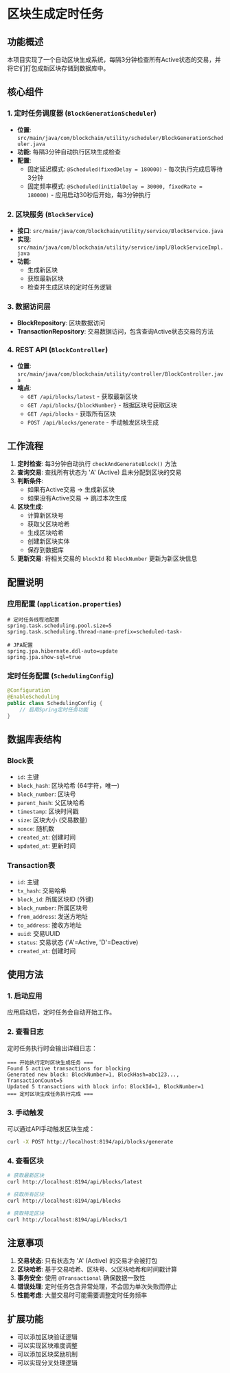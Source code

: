 # 区块生成定时任务

## 功能概述

本项目实现了一个自动区块生成系统，每隔3分钟检查所有Active状态的交易，并将它们打包成新区块存储到数据库中。

## 核心组件

### 1. 定时任务调度器 (`BlockGenerationScheduler`)
- **位置**: `src/main/java/com/blockchain/utility/scheduler/BlockGenerationScheduler.java`
- **功能**: 每隔3分钟自动执行区块生成检查
- **配置**: 
  - 固定延迟模式: `@Scheduled(fixedDelay = 180000)` - 每次执行完成后等待3分钟
  - 固定频率模式: `@Scheduled(initialDelay = 30000, fixedRate = 180000)` - 应用启动30秒后开始，每3分钟执行

### 2. 区块服务 (`BlockService`)
- **接口**: `src/main/java/com/blockchain/utility/service/BlockService.java`
- **实现**: `src/main/java/com/blockchain/utility/service/impl/BlockServiceImpl.java`
- **功能**: 
  - 生成新区块
  - 获取最新区块
  - 检查并生成区块的定时任务逻辑

### 3. 数据访问层
- **BlockRepository**: 区块数据访问
- **TransactionRepository**: 交易数据访问，包含查询Active状态交易的方法

### 4. REST API (`BlockController`)
- **位置**: `src/main/java/com/blockchain/utility/controller/BlockController.java`
- **端点**:
  - `GET /api/blocks/latest` - 获取最新区块
  - `GET /api/blocks/{blockNumber}` - 根据区块号获取区块
  - `GET /api/blocks` - 获取所有区块
  - `POST /api/blocks/generate` - 手动触发区块生成

## 工作流程

1. **定时检查**: 每3分钟自动执行 `checkAndGenerateBlock()` 方法
2. **查询交易**: 查找所有状态为 'A' (Active) 且未分配到区块的交易
3. **判断条件**: 
   - 如果有Active交易 → 生成新区块
   - 如果没有Active交易 → 跳过本次生成
4. **区块生成**: 
   - 计算新区块号
   - 获取父区块哈希
   - 生成区块哈希
   - 创建新区块实体
   - 保存到数据库
5. **更新交易**: 将相关交易的 `blockId` 和 `blockNumber` 更新为新区块信息

## 配置说明

### 应用配置 (`application.properties`)
```properties
# 定时任务线程池配置
spring.task.scheduling.pool.size=5
spring.task.scheduling.thread-name-prefix=scheduled-task-

# JPA配置
spring.jpa.hibernate.ddl-auto=update
spring.jpa.show-sql=true
```

### 定时任务配置 (`SchedulingConfig`)
```java
@Configuration
@EnableScheduling
public class SchedulingConfig {
    // 启用Spring定时任务功能
}
```

## 数据库表结构

### Block表
- `id`: 主键
- `block_hash`: 区块哈希 (64字符，唯一)
- `block_number`: 区块号
- `parent_hash`: 父区块哈希
- `timestamp`: 区块时间戳
- `size`: 区块大小 (交易数量)
- `nonce`: 随机数
- `created_at`: 创建时间
- `updated_at`: 更新时间

### Transaction表
- `id`: 主键
- `tx_hash`: 交易哈希
- `block_id`: 所属区块ID (外键)
- `block_number`: 所属区块号
- `from_address`: 发送方地址
- `to_address`: 接收方地址
- `uuid`: 交易UUID
- `status`: 交易状态 ('A'=Active, 'D'=Deactive)
- `created_at`: 创建时间

## 使用方法

### 1. 启动应用
应用启动后，定时任务会自动开始工作。

### 2. 查看日志
定时任务执行时会输出详细日志：
```
=== 开始执行定时区块生成任务 ===
Found 5 active transactions for blocking
Generated new block: BlockNumber=1, BlockHash=abc123..., TransactionCount=5
Updated 5 transactions with block info: BlockId=1, BlockNumber=1
=== 定时区块生成任务执行完成 ===
```

### 3. 手动触发
可以通过API手动触发区块生成：
```bash
curl -X POST http://localhost:8194/api/blocks/generate
```

### 4. 查看区块
```bash
# 获取最新区块
curl http://localhost:8194/api/blocks/latest

# 获取所有区块
curl http://localhost:8194/api/blocks

# 获取特定区块
curl http://localhost:8194/api/blocks/1
```

## 注意事项

1. **交易状态**: 只有状态为 'A' (Active) 的交易才会被打包
2. **区块哈希**: 基于交易哈希、区块号、父区块哈希和时间戳计算
3. **事务安全**: 使用 `@Transactional` 确保数据一致性
4. **错误处理**: 定时任务包含异常处理，不会因为单次失败而停止
5. **性能考虑**: 大量交易时可能需要调整定时任务频率

## 扩展功能

- 可以添加区块验证逻辑
- 可以实现区块难度调整
- 可以添加区块奖励机制
- 可以实现分叉处理逻辑 